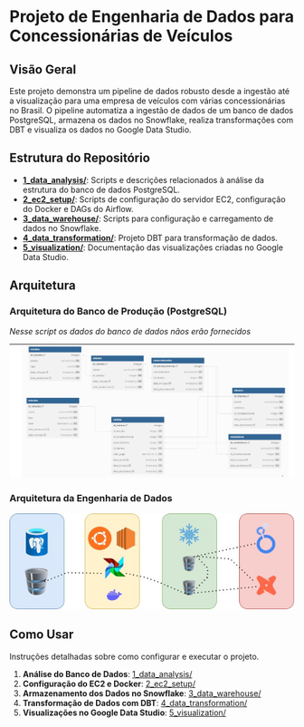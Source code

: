 # Projeto de Engenharia de Dados para Concessionárias de Veículos

## Visão Geral

Este projeto demonstra um pipeline de dados robusto desde a ingestão até a visualização para uma empresa de veículos com várias concessionárias no Brasil. O pipeline automatiza a ingestão de dados de um banco de dados PostgreSQL, armazena os dados no Snowflake, realiza transformações com DBT e visualiza os dados no Google Data Studio.

## Estrutura do Repositório

- **[1_data_analysis/](1_data_analysis/)**: Scripts e descrições relacionados à análise da estrutura do banco de dados PostgreSQL.
- **[2_ec2_setup/](2_ec2_setup/)**: Scripts de configuração do servidor EC2, configuração do Docker e DAGs do Airflow.
- **[3_data_warehouse/](3_data_warehouse/)**: Scripts para configuração e carregamento de dados no Snowflake.
- **[4_data_transformation/](4_data_transformation/)**: Projeto DBT para transformação de dados.
- **[5_visualization/](5_visualization/)**: Documentação das visualizações criadas no Google Data Studio.

## Arquitetura

### Arquitetura do Banco de Produção (PostgreSQL)
*Nesse script os dados do banco de dados nãos erão fornecidos*

![Arquitetura do Banco de Produção](architecture/production_database_architecture.png)

### Arquitetura da Engenharia de Dados

![Arquitetura da Engenharia de Dados](architecture/data_engineering_architecture.png.jpg)

## Como Usar

Instruções detalhadas sobre como configurar e executar o projeto.

1. **Análise do Banco de Dados**: [1_data_analysis/](1_data_analysis/)
2. **Configuração do EC2 e Docker**: [2_ec2_setup/](2_ec2_setup/)
3. **Armazenamento dos Dados no Snowflake**: [3_data_warehouse/](3_data_warehouse/)
4. **Transformação de Dados com DBT**: [4_data_transformation/](4_data_transformation/)
5. **Visualizações no Google Data Studio**: [5_visualization/](5_visualization/)
